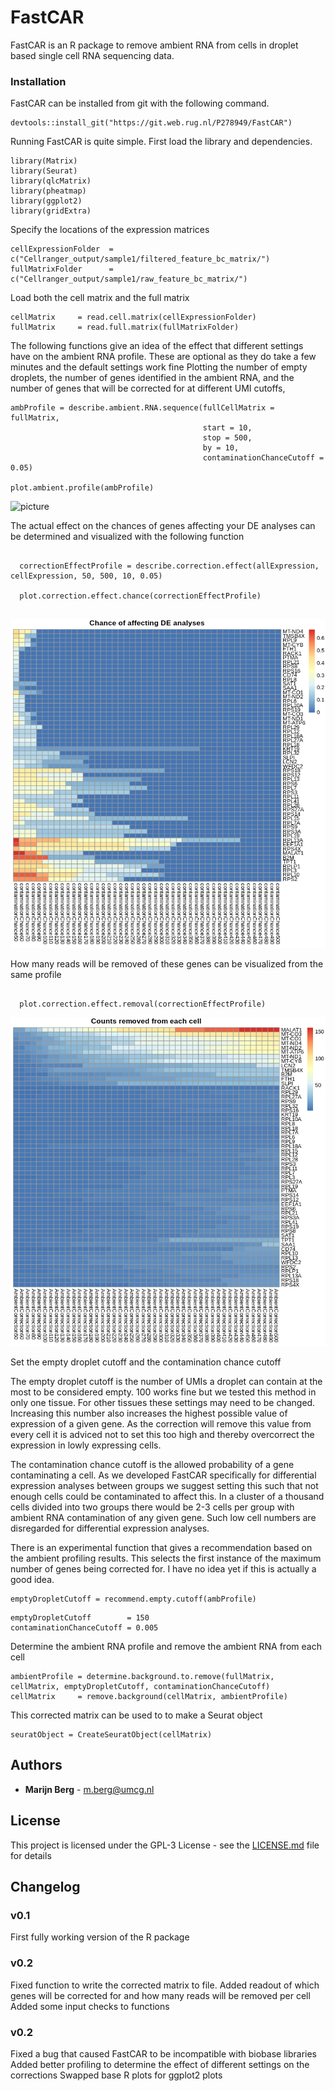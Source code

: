 # FastCAR

FastCAR is an R package to remove ambient RNA from cells in droplet based single cell RNA sequencing data.


### Installation

FastCAR can be installed from git with the following command.

```
devtools::install_git("https://git.web.rug.nl/P278949/FastCAR")
```

Running FastCAR is quite simple.
First load the library and dependencies.

```
library(Matrix)
library(Seurat)
library(qlcMatrix)
library(pheatmap)
library(ggplot2)
library(gridExtra)
```
Specify the locations of the expression matrices

```
cellExpressionFolder  = c("Cellranger_output/sample1/filtered_feature_bc_matrix/")
fullMatrixFolder      = c("Cellranger_output/sample1/raw_feature_bc_matrix/")
```
Load both the cell matrix and the full matrix
```
cellMatrix     = read.cell.matrix(cellExpressionFolder)
fullMatrix     = read.full.matrix(fullMatrixFolder)
```
The following functions give an idea of the effect that different settings have on the ambient RNA profile. 
These are optional as they do take a few minutes and the default settings work fine
Plotting the number of empty droplets, the number of genes identified in the ambient RNA, and the number of genes that will be corrected for at different UMI cutoffs,

```
ambProfile = describe.ambient.RNA.sequence(fullCellMatrix = fullMatrix, 
                                           start = 10, 
                                           stop = 500, 
                                           by = 10, 
                                           contaminationChanceCutoff = 0.05)
                                           
plot.ambient.profile(ambProfile)
``` 
![picture](Images/Example_profile.png)


The actual effect on the chances of genes affecting your DE analyses can be determined and visualized with the following function

``` 
  
  correctionEffectProfile = describe.correction.effect(allExpression, cellExpression, 50, 500, 10, 0.05)
  
  plot.correction.effect.chance(correctionEffectProfile)
  
```

![picture](Images/DE_affect_chance.png)




How many reads will be removed of these genes can be visualized from the same profile
```

  plot.correction.effect.removal(correctionEffectProfile)

``` 

![picture](Images/Counts_removed.png)


Set the empty droplet cutoff and the contamination chance cutoff

The empty droplet cutoff is the number of UMIs a droplet can contain at the most to be considered empty.
100 works fine but we tested this method in only one tissue. For other tissues these settings may need to be changed.
Increasing this number also increases the highest possible value of expression of a given gene.
As the correction will remove this value from every cell it is adviced not to set this too high and thereby overcorrect the expression in lowly expressing cells.

The contamination chance cutoff is the allowed probability of a gene contaminating a cell. 
As we developed FastCAR specifically for differential expression analyses between groups we suggest setting this such that not enough cells could be contaminated to affect this.
In a cluster of a thousand cells divided into two groups there would be 2-3 cells per group with ambient RNA contamination of any given gene.
Such low cell numbers are disregarded for differential expression analyses.

There is an experimental function that gives a recommendation based on the ambient profiling results.
This selects the first instance of the maximum number of genes being corrected for.
I have no idea yet if this is actually a good idea.

```
emptyDropletCutoff = recommend.empty.cutoff(ambProfile)
```


```
emptyDropletCutoff        = 150 
contaminationChanceCutoff = 0.005
```

Determine the ambient RNA profile and remove the ambient RNA from each cell
```
ambientProfile = determine.background.to.remove(fullMatrix, cellMatrix, emptyDropletCutoff, contaminationChanceCutoff)
cellMatrix     = remove.background(cellMatrix, ambientProfile)
```

This corrected matrix can be used to to make a Seurat object

```
seuratObject = CreateSeuratObject(cellMatrix) 
```


## Authors

* **Marijn Berg** - m.berg@umcg.nl

## License

This project is licensed under the GPL-3 License - see the [LICENSE.md](LICENSE.md) file for details

## Changelog

### v0.1
First fully working version of the R package

### v0.2
Fixed function to write the corrected matrix to file.
Added readout of which genes will be corrected for and how many reads will be removed per cell
Added some input checks to functions

### v0.2
Fixed a bug that caused FastCAR to be incompatible with biobase libraries
Added better profiling to determine the effect of different settings on the corrections
Swapped base R plots for ggplot2 plots



